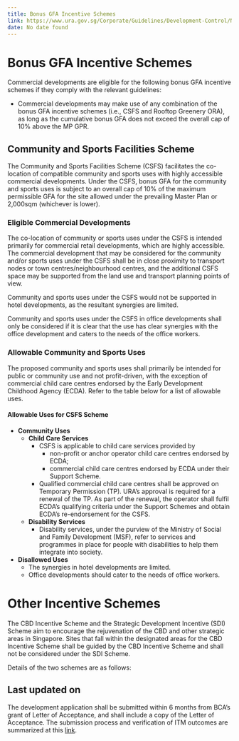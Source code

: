 ```yaml
---
title: Bonus GFA Incentive Schemes
link: https://www.ura.gov.sg/Corporate/Guidelines/Development-Control/Non-Residential/Commercial/GFA-Incentive-Schemes
date: No date found
---
```


# Bonus GFA Incentive Schemes

Commercial developments are eligible for the following bonus GFA incentive schemes if they comply with the relevant guidelines:

- Commercial developments may make use of any combination of the bonus GFA incentive schemes (i.e., CSFS and Rooftop Greenery ORA), as long as the cumulative bonus GFA does not exceed the overall cap of 10% above the MP GPR.

## Community and Sports Facilities Scheme

The Community and Sports Facilities Scheme (CSFS) facilitates the co-location of compatible community and sports uses with highly accessible commercial developments. Under the CSFS, bonus GFA for the community and sports uses is subject to an overall cap of 10% of the maximum permissible GFA for the site allowed under the prevailing Master Plan or 2,000sqm (whichever is lower).

### Eligible Commercial Developments

The co-location of community or sports uses under the CSFS is intended primarily for commercial retail developments, which are highly accessible. The commercial development that may be considered for the community and/or sports uses under the CSFS shall be in close proximity to transport nodes or town centres/neighbourhood centres, and the additional CSFS space may be supported from the land use and transport planning points of view.

Community and sports uses under the CSFS would not be supported in hotel developments, as the resultant synergies are limited.

Community and sports uses under the CSFS in office developments shall only be considered if it is clear that the use has clear synergies with the office development and caters to the needs of the office workers.

### Allowable Community and Sports Uses

The proposed community and sports uses shall primarily be intended for public or community use and not profit-driven, with the exception of commercial child care centres endorsed by the Early Development Childhood Agency (ECDA). Refer to the table below for a list of allowable uses.

#### Allowable Uses for CSFS Scheme

- **Community Uses**
    - **Child Care Services**
        - CSFS is applicable to child care services provided by
            - non-profit or anchor operator child care centres endorsed by ECDA;
            - commercial child care centres endorsed by ECDA under their Support Scheme.
        - Qualified commercial child care centres shall be approved on Temporary Permission (TP). URA’s approval is required for a renewal of the TP. As part of the renewal, the operator shall fulfil ECDA’s qualifying criteria under the Support Schemes and obtain ECDA’s re-endorsement for the CSFS.
    - **Disability Services**
        - Disability services, under the purview of the Ministry of Social and Family Development (MSF), refer to services and programmes in place for people with disabilities to help them integrate into society.
- **Disallowed Uses**
    - The synergies in hotel developments are limited.
    - Office developments should cater to the needs of office workers.

# Other Incentive Schemes

The CBD Incentive Scheme and the Strategic Development Incentive (SDI) Scheme aim to encourage the rejuvenation of the CBD and other strategic areas in Singapore. Sites that fall within the designated areas for the CBD Incentive Scheme shall be guided by the CBD Incentive Scheme and shall not be considered under the SDI Scheme.

Details of the two schemes are as follows:  

## Last updated on

The development application shall be submitted within 6 months from BCA’s grant of Letter of Acceptance, and shall include a copy of the Letter of Acceptance. The submission process and verification of ITM outcomes are summarized at this [link](https://www.ura.gov.sg/-/media/Corporate/Guidelines/Development-control/Flats-Condominiums/BE-Transformation-Submission-process.pdf).
